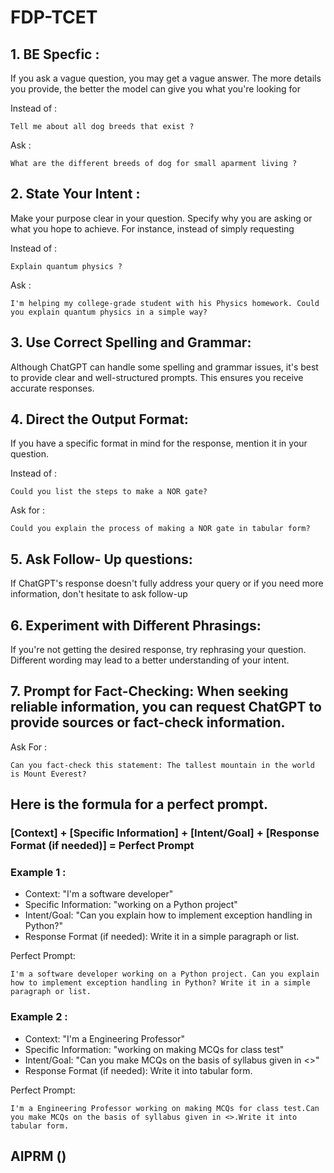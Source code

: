 # FDP-TCET
## 1. BE Specfic :
If you ask a vague question, you may get a vague answer. The more details you provide, the better the model can give you what you're looking for

Instead of : 
```
Tell me about all dog breeds that exist ?
```

Ask :
```
What are the different breeds of dog for small aparment living ?
```

## 2. State Your Intent :
Make your purpose clear in your question. Specify why you are asking or what you hope to achieve. For instance, instead of simply requesting

Instead of : 
```
Explain quantum physics ?
```

Ask :
```
I'm helping my college-grade student with his Physics homework. Could you explain quantum physics in a simple way?
```

## 3. Use Correct Spelling and Grammar: 
Although ChatGPT can handle some spelling and grammar issues, it's best to provide clear and well-structured prompts. This ensures you receive accurate responses.

## 4. Direct the Output Format:
If you have a specific format in mind for the response, mention it in your question.

Instead of :
```
Could you list the steps to make a NOR gate?
```
Ask for : 
```
Could you explain the process of making a NOR gate in tabular form?
```
## 5. Ask Follow- Up questions: 
If ChatGPT's response doesn't fully address your query or if you need more information, don't hesitate to ask follow-up 

## 6. Experiment with Different Phrasings:
If you're not getting the desired response, try rephrasing your question. Different wording may lead to a better understanding of your intent.

## 7. Prompt for Fact-Checking: When seeking reliable information, you can request ChatGPT to provide sources or fact-check information. 

Ask For : 
```
Can you fact-check this statement: The tallest mountain in the world is Mount Everest?
```

## Here is the formula for a perfect prompt.
### [Context] + [Specific Information] + [Intent/Goal] + [Response Format (if needed)] = Perfect Prompt

### Example 1 :
- Context: "I'm a software developer"
- Specific Information: "working on a Python project"
- Intent/Goal: "Can you explain how to implement exception handling in Python?"
- Response Format (if needed): Write it in a simple paragraph or list.

Perfect Prompt: 
```
I'm a software developer working on a Python project. Can you explain how to implement exception handling in Python? Write it in a simple paragraph or list.
```

### Example 2 :
- Context: "I'm a Engineering Professor"
- Specific Information: "working on making MCQs for class test"
- Intent/Goal: "Can you make MCQs on the basis of syllabus given in <>"
- Response Format (if needed): Write it into tabular form.

Perfect Prompt: 
```
I'm a Engineering Professor working on making MCQs for class test.Can you make MCQs on the basis of syllabus given in <>.Write it into tabular form.
```

## AIPRM ()
